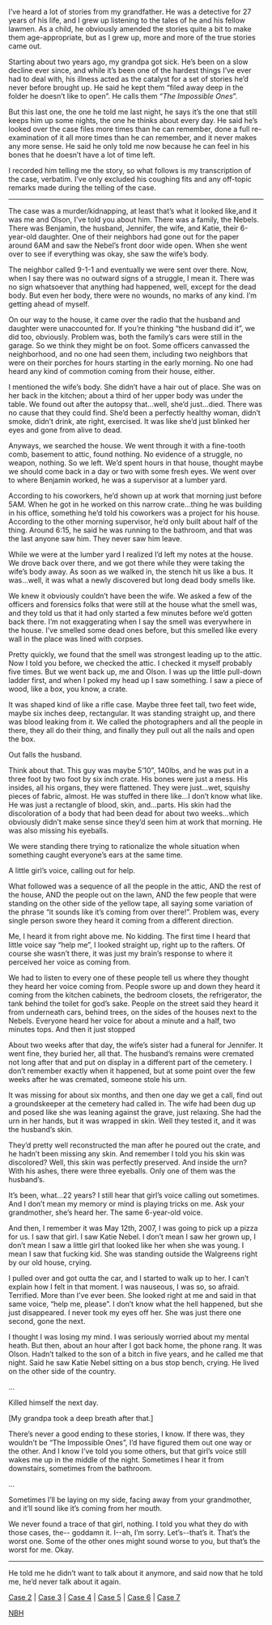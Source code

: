 I’ve heard a lot of stories from my grandfather. He was a detective for 27 years of his life, and I grew up listening to the tales of he and his fellow lawmen. As a child, he obviously amended the stories quite a bit to make them age-appropriate, but as I grew up, more and more of the true stories came out. 

Starting about two years ago, my grandpa got sick. He’s been on a slow decline ever since, and while it’s been one of the hardest things I’ve ever had to deal with, his illness acted as the catalyst for a set of stories he’d never before brought up. He said he kept them “filed away deep in the folder he doesn’t like to open”. He calls them “*The Impossible Ones*”.

But this last one, the one he told me last night, he says it’s the one that still keeps him up some nights, the one he thinks about every day. He said he’s looked over the case files more times than he can remember, done a full re-examination of it all more times than he can remember, and it never makes any more sense. He said he only told me now because he can feel in his bones that he doesn’t have a lot of time left.

I recorded him telling me the story, so what follows is my transcription of the case, verbatim. I’ve only excluded his coughing fits and any off-topic remarks made during the telling of the case.


-----


The case was a murder/kidnapping, at least that’s what it looked like,and it was me and Olson, I’ve told you about him. There was a family, the Nebels. There was Benjamin, the husband, Jennifer, the wife, and Katie, their 6-year-old daughter. One of their neighbors had gone out for the paper around 6AM and saw the Nebel’s front door wide open. When she went over to see if everything was okay, she saw the wife’s body.

The neighbor called 9-1-1 and eventually we were sent over there. Now, when I say there was no outward signs of a struggle, I mean it. There was no sign whatsoever that anything had happened, well, except for the dead body. But even her body, there were no wounds, no marks of any kind. I’m getting ahead of myself.

On our way to the house, it came over the radio that the husband and daughter were unaccounted for. If you’re thinking “the husband did it”, we did too, obviously. Problem was, both the family’s cars were still in the garage. So we think they might be on foot. Some officers canvassed the neighborhood, and no one had seen them, including two neighbors that were on their porches for hours starting in the early morning. No one had heard any kind of commotion coming from their house, either. 

I mentioned the wife’s body. She didn’t have a hair out of place. She was on her back in the kitchen; about a third of her upper body was under the table. We found out after the autopsy that...well, she’d just...died. There was no cause that they could find. She’d been a perfectly healthy woman, didn’t smoke, didn’t drink, ate right, exercised. It was like she’d just blinked her eyes and gone from alive to dead.

Anyways, we searched the house. We went through it with a fine-tooth comb, basement to attic, found nothing. No evidence of a struggle, no weapon, nothing. So we left. We’d spent hours in that house, thought maybe we should come back in a day or two with some fresh eyes. We went over to where Benjamin worked, he was a supervisor at a lumber yard. 

According to his coworkers, he’d shown up at work that morning just before 5AM. When he got in he worked on this narrow crate...thing he was building in his office, something he’d told his coworkers was a project for his house. According to the other morning supervisor, he’d only built about half of the thing. Around 6:15, he said he was running to the bathroom, and that was the last anyone saw him. They never saw him leave.

While we were at the lumber yard I realized I’d left my notes at the house. We drove back over there, and we got there while they were taking the wife’s body away. As soon as we walked in, the stench hit us like a bus. It was...well, it was what a newly discovered but long dead body smells like.

We knew it obviously couldn’t have been the wife. We asked a few of the officers and forensics folks that were still at the house what the smell was, and they told us that it had only started a few minutes before we’d gotten back there. I’m not exaggerating when I say the smell was everywhere in the house. I’ve smelled some dead ones before, but this smelled like every wall in the place was lined with corpses.

Pretty quickly, we found that the smell was strongest leading up to the attic. Now I told you before, we checked the attic. I checked it myself probably five times. But we went back up, me and Olson. I was up the little pull-down ladder first, and when I poked my head up I saw something. I saw a piece of wood, like a box, you know, a crate.

It was shaped kind of like a rifle case. Maybe three feet tall, two feet wide, maybe six inches deep, rectangular. It was standing straight up, and there was blood leaking from it. We called the photographers and all the people in there, they all do their thing, and finally they pull out all the nails and open the box. 

Out falls the husband. 

Think about that. This guy was maybe 5’10”, 140lbs, and he was put in a three foot by two foot by six inch crate. His bones were just a mess. His insides, all his organs, they were flattened. They were just...wet, squishy pieces of fabric, almost. He was stuffed in there like...I don’t know what like. He was just a rectangle of blood, skin, and...parts. His skin had the discoloration of a body that had been dead for about two weeks...which obviously didn’t make sense since they’d seen him at work that morning. He was also missing his eyeballs.

We were standing there trying to rationalize the whole situation when something caught everyone’s ears at the same time.

A little girl’s voice, calling out for help.

What followed was a sequence of all the people in the attic, AND the rest of the house, AND the people out on the lawn, AND the few people that were standing on the other side of the yellow tape, all saying some variation of the phrase “it sounds like it’s coming from over there!”. Problem was, every single person swore they heard it coming from a different direction.

Me, I heard it from right above me. No kidding. The first time I heard that little voice say “help me”, I looked straight up, right up to the rafters. Of course she wasn’t there, it was just my brain’s response to where it perceived her voice as coming from.

We had to listen to every one of these people tell us where they thought they heard her voice coming from. People swore up and down they heard it coming from the kitchen cabinets, the bedroom closets, the refrigerator, the tank behind the toilet for god’s sake. People on the street said they heard it from underneath cars, behind trees, on the sides of the houses next to the Nebels. Everyone heard her voice for about a minute and a half, two minutes tops. And then it just stopped

About two weeks after that day, the wife’s sister had a funeral for Jennifer. It went fine, they buried her, all that. The husband’s remains were cremated not long after that and put on display in a different part of the cemetery. I don’t remember exactly when it happened, but at some point over the few weeks after he was cremated, someone stole his urn. 

It was missing for about six months, and then one day we get a call, find out a groundskeeper at the cemetery had called in. The wife had been dug up and posed like she was leaning against the grave, just relaxing. She had the urn in her hands, but it was wrapped in skin. Well they tested it, and it was the husband’s skin. 

They’d pretty well reconstructed the man after he poured out the crate, and he hadn’t been missing any skin. And remember I told you his skin was discolored? Well, this skin was perfectly preserved. And inside the urn? With his ashes, there were three eyeballs. Only one of them was the husband’s.

It’s been, what...22 years? I still hear that girl’s voice calling out sometimes. And I don’t mean my memory or mind is playing tricks on me. Ask your grandmother, she’s heard her. The same 6-year-old voice. 

And then, I remember it was May 12th, 2007, I was going to pick up a pizza for us. I saw that girl. I saw Katie Nebel. I don’t mean I saw her grown up, I don’t mean I saw a little girl that looked like her when she was young. I mean I saw that fucking kid. She was standing outside the Walgreens right by our old house, crying. 

I pulled over and got outta the car, and I started to walk up to her. I can’t explain how I felt in that moment. I was nauseous, I was so, so afraid. Terrified. More than I’ve ever been. She looked right at me and said in that same voice, “help me, please”. I don’t know what the hell happened, but she just disappeared. I never took my eyes off her. She was just there one second, gone the next.

I thought I was losing my mind. I was seriously worried about my mental heath. But then, about an hour after I got back home, the phone rang. It was Olson. Hadn’t talked to the son of a bitch in five years, and he called me that night. Said he saw Katie Nebel sitting on a bus stop bench, crying. He lived on the other side of the country.

...

Killed himself the next day. 

[My grandpa took a deep breath after that.]

There’s never a good ending to these stories, I know. If there was, they wouldn’t be “The Impossible Ones”, I’d have figured them out one way or the other. And I know I’ve told you some others, but that girl’s voice still wakes me up in the middle of the night. Sometimes I hear it from downstairs, sometimes from the bathroom.

…

Sometimes I’ll be laying on my side, facing away from your grandmother, and it’ll sound like it’s coming from her mouth.

We never found a trace of that girl, nothing. I told you what they do with those cases, the-- goddamn it. I--ah, I’m sorry. Let’s--that’s it. That’s the worst one. Some of the other ones might sound worse to you, but that’s the worst for me. Okay.


-----


He told me he didn’t want to talk about it anymore, and said now that he told me, he’d never talk about it again.

[Case 2](https://www.reddit.com/r/nosleep/comments/d4sqgk/my_grandpa_a_retired_homicide_detective_just_told/?) | [Case 3](https://www.reddit.com/r/nosleep/comments/d666g3/my_grandpa_a_retired_homicide_detective_just_told/?) | [Case 4](https://www.reddit.com/r/nosleep/comments/dpws6m/my_grandpa_a_retired_homicide_detective_wanted_me/) | [Case 5](https://www.reddit.com/r/nosleep/comments/drrht8/my_grandpa_a_retired_homicide_detective_just_told/?) | [Case 6](https://www.reddit.com/r/nosleep/comments/dw1j2k/my_grandpa_a_retired_homicide_detective_just_told/?) | [Case 7](https://www.reddit.com/r/nosleep/comments/e8bab3/my_grandpas_friend_a_retired_homicide_detective/?)

[NBH](http://www.nickbotic.com)